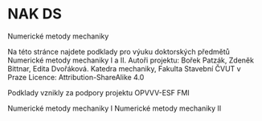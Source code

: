 # NAK DS

Numerické metody mechaniky

Na této stránce najdete podklady pro výuku doktorských předmětů Numerické metody mechaniky I a II. 
Autoři projektu: Bořek Patzák, Zdeněk Bittnar, Edita Dvořáková. Katedra mechaniky, Fakulta Stavební ČVUT v Praze
Licence: Attribution-ShareAlike 4.0

Podklady vznikly za podpory projektu OPVVV-ESF FMI

Numerické metody mechaniky I
Numerické metody mechaniky II
